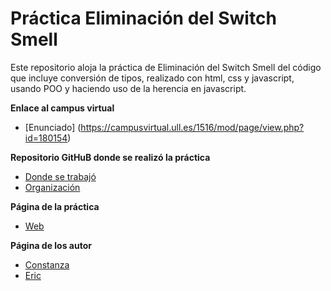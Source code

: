 # Práctica Eliminación del Switch Smell

Este repositorio aloja la práctica de Eliminación del Switch Smell del código que incluye conversión de tipos, realizado con html, css y javascript, usando POO y haciendo uso de la herencia en javascript.




**Enlace al campus virtual**

* [Enunciado] (https://campusvirtual.ull.es/1516/mod/page/view.php?id=180154)

**Repositorio GitHuB donde se realizó la práctica**

* [Donde se trabajó](https://github.com/alu0100786330/eliminacion-del-switch-smell-ericconi)
* [Organización](https://github.com/ULL-ESIT-GRADOII-DSI/eliminacion-del-switch-smell-ericconi)

**Página de la práctica**

* [Web](http://ull-esit-gradoii-dsi.github.io/eliminacion-del-switch-smell-ericconi/)

**Página de los autor**

* [Constanza](http://alu0100673647.github.io)
* [Eric](http://alu0100786330.github.io)
